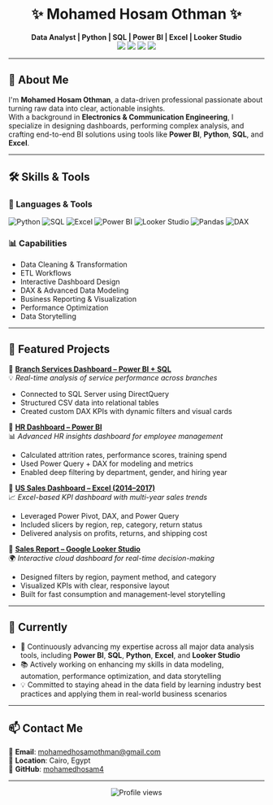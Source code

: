 <h1 align="center">✨ Mohamed Hosam Othman ✨</h1>

<p align="center">
  <b>Data Analyst | Python | SQL | Power BI | Excel | Looker Studio</b><br>
  <a href="mailto:mohamedhosamothman@gmail.com"><img src="https://img.shields.io/badge/Email-EA4335?style=flat-square&logo=gmail&logoColor=white" /></a>
  <a href="https://www.linkedin.com/in/mohamed-hosam-ai"><img src="https://img.shields.io/badge/LinkedIn-0A66C2?style=flat-square&logo=linkedin&logoColor=white" /></a>
  <a href="https://github.com/mohamedhosam4"><img src="https://img.shields.io/badge/GitHub-181717?style=flat-square&logo=github&logoColor=white" /></a>
  <a href="https://kaggle.com/mohamedhosamothman"><img src="https://img.shields.io/badge/Kaggle-20BEFF?style=flat-square&logo=kaggle&logoColor=white" /></a>
</p>

---

## 🧠 About Me

I'm **Mohamed Hosam Othman**, a data-driven professional passionate about turning raw data into clear, actionable insights.  
With a background in **Electronics & Communication Engineering**, I specialize in designing dashboards, performing complex analysis, and crafting end-to-end BI solutions using tools like **Power BI**, **Python**, **SQL**, and **Excel**.

---

## 🛠️ Skills & Tools

### 📌 Languages & Tools  
![Python](https://img.shields.io/badge/Python-3776AB?style=flat&logo=python&logoColor=white)
![SQL](https://img.shields.io/badge/SQL-025E8C?style=flat&logo=sqlite&logoColor=white)
![Excel](https://img.shields.io/badge/Excel-217346?style=flat&logo=microsoft-excel&logoColor=white)
![Power BI](https://img.shields.io/badge/Power_BI-F2C811?style=flat&logo=powerbi&logoColor=black)
![Looker Studio](https://img.shields.io/badge/Looker_Studio-4285F4?style=flat&logo=google&logoColor=white)
![Pandas](https://img.shields.io/badge/Pandas-150458?style=flat&logo=pandas&logoColor=white)
![DAX](https://img.shields.io/badge/DAX-3582C4?style=flat&logoColor=white)

### 📊 Capabilities
- Data Cleaning & Transformation  
- ETL Workflows  
- Interactive Dashboard Design  
- DAX & Advanced Data Modeling  
- Business Reporting & Visualization  
- Performance Optimization  
- Data Storytelling  

---

## 📌 Featured Projects

🔸 **[Branch Services Dashboard – Power BI + SQL](https://github.com/mohamedhosam4/Branch-Services-Dashboard-Sql-Power-Bi)**  
💡 *Real-time analysis of service performance across branches*  
- Connected to SQL Server using DirectQuery  
- Structured CSV data into relational tables  
- Created custom DAX KPIs with dynamic filters and visual cards  

🔸 **[HR Dashboard – Power BI](https://github.com/mohamedhosam4/HR-Dashboard-in-Power-BI)**  
📊 *Advanced HR insights dashboard for employee management*  
- Calculated attrition rates, performance scores, training spend  
- Used Power Query + DAX for modeling and metrics  
- Enabled deep filtering by department, gender, and hiring year  

🔸 **[US Sales Dashboard – Excel (2014–2017)](https://github.com/mohamedhosam4/Excel_Sales_Dashboard_USA_2014-2017)**  
📈 *Excel-based KPI dashboard with multi-year sales trends*  
- Leveraged Power Pivot, DAX, and Power Query  
- Included slicers by region, rep, category, return status  
- Delivered analysis on profits, returns, and shipping cost  

🔸 **[Sales Report – Google Looker Studio](https://lookerstudio.google.com/reporting/7fc077a8-9d61-4102-88df-f5c24e98eea2)**  
🌍 *Interactive cloud dashboard for real-time decision-making*  
- Designed filters by region, payment method, and category  
- Visualized KPIs with clear, responsive layout  
- Built for fast consumption and management-level storytelling  

---

## 🚀 Currently

- 🧠 Continuously advancing my expertise across all major data analysis tools, including **Power BI**, **SQL**, **Python**, **Excel**, and **Looker Studio**  
- 📚 Actively working on enhancing my skills in data modeling, automation, performance optimization, and data storytelling  
- 💡 Committed to staying ahead in the data field by learning industry best practices and applying them in real-world business scenarios

---

## 📫 Contact Me

📧 **Email**: mohamedhosamothman@gmail.com  
📍 **Location**: Cairo, Egypt  
🔗 **GitHub**: [mohamedhosam4](https://github.com/mohamedhosam4)

---

<p align="center">
  <img src="https://komarev.com/ghpvc/?username=mohamedhosam4&style=flat-square&color=blue" alt="Profile views" />
</p>
